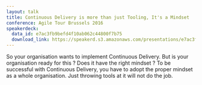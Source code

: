 ```yaml
---
layout: talk
title: Continuous Delivery is more than just Tooling, It's a Mindset
conference: Agile Tour Brussels 2016
speakerdeck:
  data_id: e7ac3fb9befd4f10ab062c44800f7b75
  download_link: https://speakerd.s3.amazonaws.com/presentations/e7ac3fb9befd4f10ab062c44800f7b75/ATBru_2016_-_Continuous_Delivery_is_more_than_just_Tooling__It_s_a_Mindset.pdf
---
```

So your organisation wants to implement Continuous Delivery. But is your organisation ready for this ? Does it have the right mindset ? To be successful with Continuous Delivery, you have to adopt the proper mindset as a whole organisation. Just throwing tools at it will not do the job.
